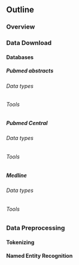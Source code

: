## Outline

### Overview



### Data Download

#### Databases

##### Pubmed abstracts

###### Data types

###### Tools

##### Pubmed Central

###### Data types

###### Tools

##### Medline

###### Data types

###### Tools

### Data Preprocessing

#### Tokenizing

#### Named Entity Recognition

